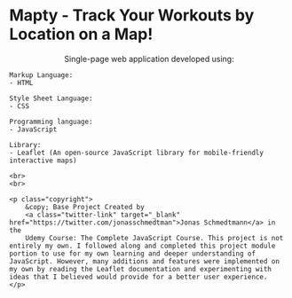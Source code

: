 # Mapty - Track Your Workouts by Location on a Map!

<p align="center">
    Single-page web application developed using:

    Markup Language:
    - HTML

    Style Sheet Language:
    - CSS

    Programming language:
    - JavaScript

    Library:
    - Leaflet (An open-source JavaScript library for mobile-friendly interactive maps)

    <br>
    <br> 

    <p class="copyright">
        &copy; Base Project Created by
        <a class="twitter-link" target="_blank" href="https://twitter.com/jonasschmedtman">Jonas Schmedtmann</a> in the
        Udemy Course: The Complete JavaScript Course. This project is not entirely my own. I followed along and completed this project module               portion to use for my own learning and deeper understanding of JavaScript. However, many additions and features were implemented on                 my own by reading the Leaflet documentation and experimenting with ideas that I believed would provide for a better user experience.
    </p>
</p>
